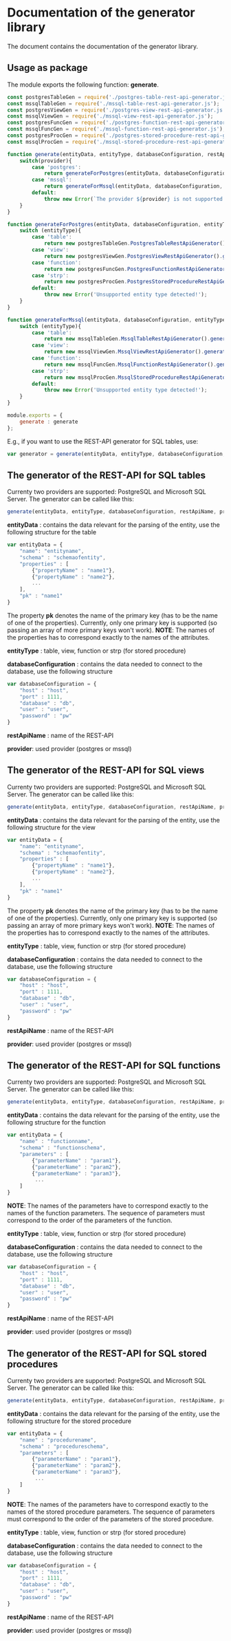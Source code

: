 # Documentation of the generator library

The document contains the documentation of the generator library.

## Usage as package
The module exports the following function: **generate**.

```javascript
const postgresTableGen = require('./postgres-table-rest-api-generator.js');
const mssqlTableGen = require('./mssql-table-rest-api-generator.js');
const postgresViewGen = require('./postgres-view-rest-api-generator.js');
const mssqlViewGen = require('./mssql-view-rest-api-generator.js');
const postgresFuncGen = require('./postgres-function-rest-api-generator.js');
const mssqlFuncGen = require('./mssql-function-rest-api-generator.js');
const postgresProcGen = require('./postgres-stored-procedure-rest-api-generator.js');
const mssqlProcGen = require('./mssql-stored-procedure-rest-api-generator.js');

function generate(entityData, entityType, databaseConfiguration, restApiName, provider) {
    switch(provider){
        case 'postgres':
            return generateForPostgres(entityData, databaseConfiguration, entityType, restApiName);
        case 'mssql':
            return generateForMssql(entityData, databaseConfiguration, entityType, restApiName);
        default:
            throw new Error(`The provider ${provider} is not supported!`);
    }
}

function generateForPostgres(entityData, databaseConfiguration, entityType, restApiName){
    switch (entityType){
        case 'table':
            return new postgresTableGen.PostgresTableRestApiGenerator().generate(entityData, databaseConfiguration, restApiName);
        case 'view':
            return new postgresViewGen.PostgresViewRestApiGenerator().generate(entityData, databaseConfiguration, restApiName);
        case 'function':
            return new postgresFuncGen.PostgresFunctionRestApiGenerator().generate(entityData, databaseConfiguration, restApiName);
        case 'strp':
            return new postgresProcGen.PostgresStoredProcedureRestApiGenerator().generate(entityData, databaseConfiguration, restApiName);
        default:
            throw new Error('Unsupported entity type detected!');
    }
}

function generateForMssql(entityData, databaseConfiguration, entityType, restApiName){
    switch (entityType){
        case 'table':
            return new mssqlTableGen.MssqlTableRestApiGenerator().generate(entityData, databaseConfiguration, restApiName);
        case 'view':
            return new mssqlViewGen.MssqlViewRestApiGenerator().generate(entityData, databaseConfiguration, restApiName);
        case 'function':
            return new mssqlFuncGen.MssqlFunctionRestApiGenerator().generate(entityData, databaseConfiguration, restApiName);
        case 'strp':
            return new mssqlProcGen.MssqlStoredProcedureRestApiGenerator().generate(entityData, databaseConfiguration, restApiName);
        default:
            throw new Error('Unsupported entity type detected!');
    }
}

module.exports = {
    generate : generate
};
```
E.g., if you want to use the REST-API generator for SQL tables, use: 
```javascript
var generator = generate(entityData, entityType, databaseConfiguration, restApiName, provider);
```

## The generator of the REST-API for SQL tables 
Currenty two providers are supported: PostgreSQL and Microsoft SQL Server.
The generator can be called like this:
```javascript
generate(entityData, entityType, databaseConfiguration, restApiName, provider);
```
**entityData** : contains the data relevant for the parsing of the entity, 
use the following structure for the table
```javascript
var entityData = {
    "name": "entityname",
    "schema" : "schemaofentity",
    "properties" : [
        {"propertyName" : "name1"},
        {"propertyName" : "name2"},
        ...
    ],
    "pk" : "name1"
}
```
The property **pk** denotes the name of the primary key (has to be the name of one of the properties).
Currently, only one primary key is supported (so passing an array of more primary keys won't work).
**NOTE**: The names of the properties has to correspond exactly to the names of the attributes.

**entityType** : table, view, function or strp (for stored procedure)

**databaseConfiguration** : contains the data needed to connect to the database, 
use the following structure
```javascript
var databaseConfiguration = {
    "host" : "host",
    "port" : 1111,
    "database" : "db",
    "user" : "user",
    "password" : "pw"
}
```
**restApiName** : name of the REST-API

**provider**: used provider (postgres or mssql)

## The generator of the REST-API for SQL views
Currenty two providers are supported: PostgreSQL and Microsoft SQL Server.
The generator can be called like this:
```javascript
generate(entityData, entityType, databaseConfiguration, restApiName, provider);
```
**entityData** : contains the data relevant for the parsing of the entity, 
use the following structure for the view
```javascript
var entityData = {
    "name": "entityname",
    "schema" : "schemaofentity",
    "properties" : [
        {"propertyName" : "name1"},
        {"propertyName" : "name2"},
        ...
    ],
    "pk" : "name1"
}
```
The property **pk** denotes the name of the primary key (has to be the name of one of the properties).
Currently, only one primary key is supported (so passing an array of more primary keys won't work).
**NOTE**: The names of the properties has to correspond exactly to the names of the attributes.

**entityType** : table, view, function or strp (for stored procedure)

**databaseConfiguration** : contains the data needed to connect to the database, 
use the following structure
```javascript
var databaseConfiguration = {
    "host" : "host",
    "port" : 1111,
    "database" : "db",
    "user" : "user",
    "password" : "pw"
}
```
**restApiName** : name of the REST-API

**provider**: used provider (postgres or mssql)

## The generator of the REST-API for SQL functions
Currenty two providers are supported: PostgreSQL and Microsoft SQL Server.
The generator can be called like this:
```javascript
generate(entityData, entityType, databaseConfiguration, restApiName, provider);
```
**entityData** : contains the data relevant for the parsing of the entity, 
use the following structure for the function
```javascript
var entityData = {
    "name" : "functionname",
    "schema" : "functionschema",
    "parameters" : [
        {"parameterName" : "param1"},
        {"parameterName" : "param2"},
        {"parameterName" : "param3"},
         ...
    ]
}
```

**NOTE**: The names of the parameters have to correspond exactly to the names of the function parameters.
The sequence of parameters must correspond to the order of the parameters of the function.


**entityType** : table, view, function or strp (for stored procedure)

**databaseConfiguration** : contains the data needed to connect to the database, 
use the following structure
```javascript
var databaseConfiguration = {
    "host" : "host",
    "port" : 1111,
    "database" : "db",
    "user" : "user",
    "password" : "pw"
}
```
**restApiName** : name of the REST-API

**provider**: used provider (postgres or mssql)

## The generator of the REST-API for SQL stored procedures
Currenty two providers are supported: PostgreSQL and Microsoft SQL Server.
The generator can be called like this:
```javascript
generate(entityData, entityType, databaseConfiguration, restApiName, provider);
```
**entityData** : contains the data relevant for the parsing of the entity, 
use the following structure for the stored procedure
```javascript
var entityData = {
    "name" : "procedurename",
    "schema" : "procedureschema",
    "parameters" : [
        {"parameterName" : "param1"},
        {"parameterName" : "param2"},
        {"parameterName" : "param3"},
         ...
    ]
}
```

**NOTE**: The names of the parameters have to correspond exactly to the names of the stored procedure parameters.
The sequence of parameters must correspond to the order of the parameters of the stored procedure.


**entityType** : table, view, function or strp (for stored procedure)

**databaseConfiguration** : contains the data needed to connect to the database, 
use the following structure
```javascript
var databaseConfiguration = {
    "host" : "host",
    "port" : 1111,
    "database" : "db",
    "user" : "user",
    "password" : "pw"
}
```
**restApiName** : name of the REST-API

**provider**: used provider (postgres or mssql)